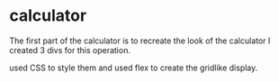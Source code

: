 # calculator

The first part of the calculator is to recreate the look of the calculator
I created 3 divs for this operation.

used CSS to style them and used flex to create the gridlike display.